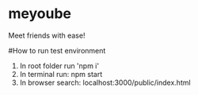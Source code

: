 # meyoube
Meet friends with ease!

#How to run test environment
1. In root folder run 'npm i'
2. In terminal run: npm start
3. In browser search: localhost:3000/public/index.html
